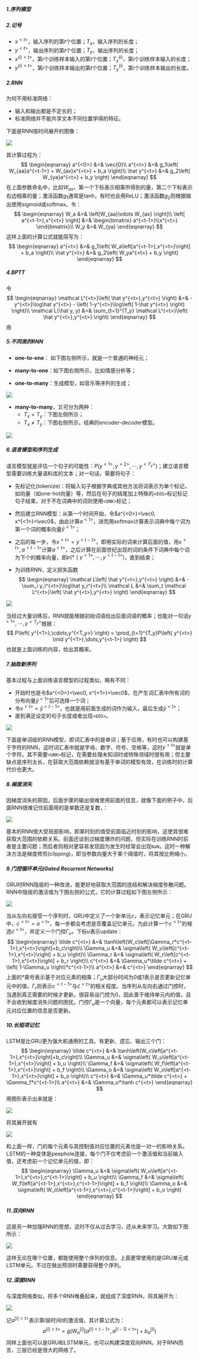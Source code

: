##### 1.序列模型



##### 2.记号

- $x^{<t>}$，输入序列的第$t$个位置；$T_x$，输入序列的长度；
- $y^{<t>}$，输出序列的第$t$个位置；$T_y$，输出序列的长度；
- $x^{(i)<t>}$，第$i$个训练样本输入的第$t$个位置；$T^{(i)}_x$，第$i$个训练样本输入的长度；
- $y^{(i)<t>}$，第$i$个训练样本输出的第$t$个位置；$T^{(i)}_y$，第$i$个训练样本输出的长度。





##### 2.RNN

为何不用标准网络：

- 输入和输出都是不定长的；
- 标准网络并不能共享文本不同位置学得的特征。

下面是RNN按时间展开的图像：

<img src="C5W1_1.png" />

其计算过程为：
$$
\begin{eqnarray}
a^{<0>} &=& \vec{0}\\
a^{<t>} &=& g_1\left( W_{aa}a^{<t-1>} + W_{ax}x^{<t>} + b_a \right)\\
\hat y^{<t>} &=& g_2\left( W_{ya}a^{<t>} + b_y \right)
\end{eqnarray}
$$
在上面参数命名中，比如$W_{ax}$，第一个下标表示相乘所得到的量，第二个下标表示右边相乘的量；激活函数$g_1$通常是tanh，有时也会用ReLU；激活函数$g_2$则根据输出使用sigmoid或softmax。令：
$$
\begin{eqnarray}
W_a &=& \left[W_{aa}\vdots W_{ax} \right]\\
\left[ a^{<t-1>},x^{<t>} \right] &=& \begin{bmatrix} a^{<t-1>}\\x^{<t>} \end{bmatrix}\\
W_y &=& W_{ya}
\end{eqnarray}
$$
这样上面的计算公式就能简写为：
$$
\begin{eqnarray}
a^{<t>} &=& g_1\left( W_a\left[a^{<t-1>},x^{<t>}\right] + b_a \right)\\
\hat y^{<t>} &=& g_2\left( W_ya^{<t>} + b_y \right)
\end{eqnarray}
$$


##### 4.BPTT

令
$$
\begin{eqnarray}
\mathcal L^{<t>}\left( \hat y^{<t>},y^{<t>} \right) &=& -y^{<t>}\log\hat y^{<t>} - \left( 1-y^{<t>}\log\left( 1-\hat y^{<t>} \right) \right)\\
\mathcal L(\hat y, y) &=& \sum_{t=1}^{T_y} \mathcal L^{<t>}\left( \hat y^{<t>},y^{<t>} \right)
\end{eqnarray}
$$
由



##### 5.不同类的RNN

- **one-to-one**： 如下图左侧所示，就是一个普通的神经元；


- **many-to-one**：如下图右侧所示，比如情感分析等；
- **one-to-many**：生成模型，如音乐等序列的生成；

<img src="C5W1_3.png" />

- **many-to-many**，又可分为两种：
  - $T_x = T_y$：下图左侧所示；
  - $T_x \neq T_y$：下图右侧所示，经典的encoder-decoder模型。

<img src="C5W1_4.png" />



##### 6.语言模型和序列生成

语言模型就是评估一个句子的可能性：$P(y^{<1>},y^{<2>},\cdots,y^{<T_y>})$；建立语言模型需要训练大量语料库的文本；对一句话，需要将句子：

- 先标记化(tokenize)：将输入句子根据字典或其他方法将词表示为单个标记，如向量（如one-hot向量）等，然后在句子的结尾加上特殊的`<EOS>`标记标记句子结束，对于不在词典中的词则使用`<UNK>`标记；

- 然后建立RNN模型：从第一个时间开始，令$a^{<0>}=\vec0, x^{<1>}=\vec0$，由此计算$a^{<1>}$，进而用softmax计算表示词典中每个词为第一个词的概率向量$\hat y^{<1>}$；

- 之后的每一步，令$x^{<t>}=y^{<t-1>}$，即用实际的词来计算后面的值，用$x^{<t>},a^{<t-1>}$计算$a^{<t>}$，之后计算在前面世纪出现的词的条件下词典中每个词为下个的概率向量，即$p(* \mid y^{<1>},\cdots,y^{<t-1>})$，直到结束；

- 为训练RNN，定义损失函数
  $$
  \begin{eqnarray}
  \mathcal L\left( \hat y^{<t>},y^{<t>} \right) &=& -\sum_i y_i^{<t>}\log\hat y_i^{<t>}\\
  \mathcal L &=& \sum_t \mathcal L^{<t>}\left( \hat y^{<t>},y^{<t>} \right)
  \end{eqnarray}
  $$




<img src="C5W1_5.png" />

当经过大量训练后，RNN就能根据初始词语给出后面词语的概率；也能对一句话$y^{<1>},\cdots,y^{<T_y>}$根据：
$$
P\left( y^{<1>},\cdots,y^{<T_y>} \right) = \prod_{t=1}^{T_y}P\left( y^{<t>} \mid y^{<1>},\dots,y^{<t-1>} \right)
$$
也就是上面训练的内容，给出其概率。



##### 7.抽取新序列

基本过程与上面训练语言模型的过程类似，略有不同：

- 开始时也是令$a^{<0>}=\vec0, x^{<1>}=\vec0$，在产生词汇表中所有词的分布向量$\hat y^{<1>}$后可选择一个词；
- 令$x^{<t>}=\hat y^{<t-1>}$，也就是用前面生成的词作为输入，最后生成$\hat y^{<t>}$；
- 直到满足设定的句子长度或者出现`<EOS>`。

<img src="C5W1_6.png" />

下面是单词级的RNN模型，即词汇表中的是单词；基于应用，有时也可以构建基于字符的RNN，这时词汇表中就是字母、数字、符号、空格等，这时$y^{<t>}$就是单个字符。其不需要`<UNK>`标记，在需要处理未知词时或特殊领域时很有用；但主要缺点是序列太长，在获取大范围依赖就没有基于单词的模型有效，在训练时的计算代价也更大。



##### 8.梯度消失

因梯度消失的原因，后面步骤的输出很难使用前面的信息，就像下面的例子中，后面RNN很难记住前面用的是单数还是复数，：

<img src="C5W1_7.png" />

基本的RNN很大受局部影响，即某时刻的值受前面临近时刻的影响，这使其很难获取大范围的依赖关系。前面还谈到过梯度爆炸的问题，但实际在训练RNN时前者是主要问题；而后者则相对更容易发现因为发生时经常会出现`NaN`，这时一种解决方法是梯度修剪(clipping)，即当参数向量大于某个阈值时，将其按比例缩小。



##### 9.门控循环单元(Gated Recurrent Networks)

GRU时RNN隐层的一种改进，能更好地获取大范围的连结和解决梯度弥散问题。RNN中隐层的激活值为下图右侧的公式，它的计算过程如下图左侧所示：

<img src="C5W1_8.png" />

当从左向右接受一个序列时，GRU中定义了一个新单元$c$，表示记忆单元；在GRU中，$c^{<t>}=a^{<t>}$，每一步都会考虑是否覆盖记忆单元，为此计算一个$c^{<t>}$的候选$\tilde c^{<t>}$，并定义一个门控$\Gamma_u$，下标$u$表示update：
$$
\begin{eqnarray}
\tilde c^{<t>} &=& \tanh\left(W_c\left[\Gamma_r*c^{<t-1>},x^{<t>}\right]+b_c\right)\\
\Gamma_u &=& \sigma\left( W_u\left[c^{<t-1>},x^{<t>}\right] + b_u \right)\\
\Gamma_r &=& \sigma\left( W_r\left[c^{<t-1>},x^{<t>}\right] + b_r \right)\\
c^{<t>} &=& \Gamma_u*\tilde c^{<t>} + \left( 1-\Gamma_u \right)*c^{<t-1>}\\
a^{<t>} &=& c^{<t>}
\end{eqnarray}
$$
上面的$*$乘号表示基于对应元素的相乘；$\Gamma_u$大部分时间为0或1表示是否更新记忆单元中的值，$\Gamma_r$则表示$c^{<t-1>}$与$\tilde c^{<t>}$的相关程度。当序列从左向右通过门控时，当遇到真正需要的时候才更新。很容易设门控为0，因此善于维持单元内的值，且不会收到梯度消失问题的困扰。门控$\Gamma_u$是一个向量，每个元素都可以表示记忆单元对应位置的信息是否更新。



##### 10.长短项记忆

LSTM是比GRU更为强大和通用的工具。有更新、遗忘、输出三个门：
$$
\begin{eqnarray}
\tilde c^{<t>} &=& \tanh\left(W_c\left[a^{<t-1>},x^{<t>}\right]+b_c\right)\\
\Gamma_u &=& \sigma\left( W_u\left[a^{<t-1>},x^{<t>}\right] + b_u \right)\\
\Gamma_f &=& \sigma\left( W_f\left[a^{<t-1>},x^{<t>}\right] + b_f \right)\\
\Gamma_o &=& \sigma\left( W_o\left[a^{<t-1>},x^{<t>}\right] + b_o \right)\\
c^{<t>} &=& \Gamma_u*\tilde c^{<t>} + \Gamma_f*c^{<t-1>}\\
a^{<t>} &=& \Gamma_o*\tanh c^{<t>}
\end{eqnarray}
$$
用图形表示出来就是：

<img src="C5W1_9_2.png" />

将其展开就有

<img src="C5W1_10.png" />

和上面一样，门的每个元素与其控制值对应位置的元素也是一对一的影响关系。LSTM的一种变体是peephole连接，每个门不仅考虑前一个激活值和当前输入值，还考虑前一个记忆单元的值，即：
$$
\begin{eqnarray}
\Gamma_u &=& \sigma\left( W_u\left[a^{<t-1>},x^{<t>},c^{<t-1>}\right] + b_u \right)\\
\Gamma_f &=& \sigma\left( W_f\left[a^{<t-1>},x^{<t>},c^{<t-1>}\right] + b_f \right)\\
\Gamma_o &=& \sigma\left( W_o\left[a^{<t-1>},x^{<t>},c^{<t-1>}\right] + b_o \right)
\end{eqnarray}
$$


##### 11.双向RNN

这是另一种加强RNN的思想，这时不仅从过去学习，还从未来学习。大致如下图所示：

<img src="C5W1_11.png" />

这样无论在哪个位置，都能使用整个序列的信息。上面更常使用的是GRU单元或LSTM单元。不过在做出预测时需要获得整个序列。



##### 12.深度RNN

与深度网络类似，将多个RNN堆叠起来，就组成了深度RNN，将其展开为：

<img src="C5W1_12.png" />

记$a^{[l]<t>}$表示第$l$层时间$t$的激活值，其计算公式为：
$$
a^{[l]<t>} = g \left( W^{[l]}_a\left[ a^{[l]<t-1>},a^{[l-1]<t>} \right]+b^{[l]}_a \right)
$$
 同样上面也可以是GRU和LSTM单元，也可以构建深度双向RNN。对于RNN而言，三层已经是很大的网络了。
